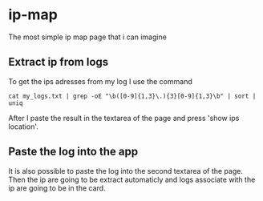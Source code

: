 # ip-map
The most simple ip map page that i can imagine

## Extract ip from logs

To get the ips adresses from my log I use the command

```
cat my_logs.txt | grep -oE "\b([0-9]{1,3}\.){3}[0-9]{1,3}\b" | sort | uniq
```

After I paste the result in the textarea of the page and press 'show ips location'. 

## Paste the log into the app

It is also possible to paste the log into the second textarea of the page. Then the ip are going to be extract 
automaticly and logs associate with the ip are going to be in the card.